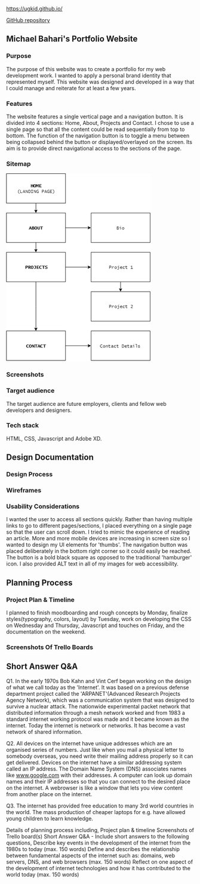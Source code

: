 
https://ugkid.github.io/

[GitHub repository](https://github.com/ugkid/webportfolio)
## Michael Bahari's Portfolio Website
### Purpose
The purpose of this website was to create a portfolio for my web development work. I wanted to apply a personal brand identity that represented myself. This website was designed and developed in a way that I could manage and reiterate for at least a few years.
### Features
The website features a single vertical page and a navigation button. It is divided into 4 sections: Home, About, Projects and Contact. 
I chose to use a single page so that all the content could be read sequentially from top to bottom. 
The function of the navigation button is to toggle a menu between being collapsed behind the button or displayed/overlayed on the screen. Its aim is to provide direct navigational access to the sections of the page.   
### Sitemap
![](sitemap.png "website sitemap")
### Screenshots
### Target audience
The target audience are future employers, clients and fellow web developers and designers. 
### Tech stack
HTML, CSS, Javascript and Adobe XD.
## Design Documentation
### Design Process
### Wireframes

### Usability Considerations
I wanted the user to access all sections quickly. Rather than having multiple links to go to different pages/sections, I placed everything on a single page so that the user can scroll down. I tried to mimic the experience of reading an article. More and more mobile devices are increasing in screen size so I wanted to design my UI elements for 'thumbs'. The navigation button was placed deliberately in the bottom right corner so it could easily be reached. The button is a bold black square as opposed to the traditional 'hamburger' icon. I also provided ALT text in all of my images for web accessibility. 
## Planning Process
### Project Plan & Timeline
I planned to finish moodboarding and rough concepts by Monday, finalize styles(typography, colors, layout) by Tuesday, work on developing the CSS on Wednesday and Thursday, Javascript and touches on Friday, and the documentation on the weekend. 
### Screenshots Of Trello Boards
## Short Answer Q&A
Q1. In the early 1970s Bob Kahn and Vint Cerf began working on the design of what we call today as the 'Internet'. It was based on a previous defense department project called the 'ARPANET'(Advanced Research Projects Agency Network), which was a communication system that was designed to survive a nuclear attack. The nationwide experimental packet network that distributed information through a mesh network worked and from 1983 a standard internet working protocol was made and it became known as the internet. Today the internet is network or networks. It has become a vast network of shared information. 

Q2. All devices on the internet have unique addresses which are an organised series of numbers. Just like when you mail a physical letter to somebody overseas, you need write their mailing address properly so it can get delivered. Devices on the internet have a similar addressing system called an IP address. The Domain Name System (DNS) associates names like www.google.com with their addresses. A computer can look up domain names and their IP addresses so that you can connect to the desired place on the internet. A webrowser is like a window that lets you view content from another place on the internet. 

Q3. The internet has provided free education to many 3rd world countries in the world. The mass production of cheaper laptops for e.g. have allowed young children to learn knowledge. 

Details of planning process including,
Project plan & timeline
Screenshots of Trello board(s)
Short Answer Q&A - Include short answers to the following questions,
Describe key events in the development of the internet from the 1980s to today (max. 150 words)
Define and describes the relationship between fundamental aspects of the internet such as: domains, web servers, DNS, and web browsers (max. 150 words)
Reflect on one aspect of the development of internet technologies and how it has contributed to the world today (max. 150 words)

